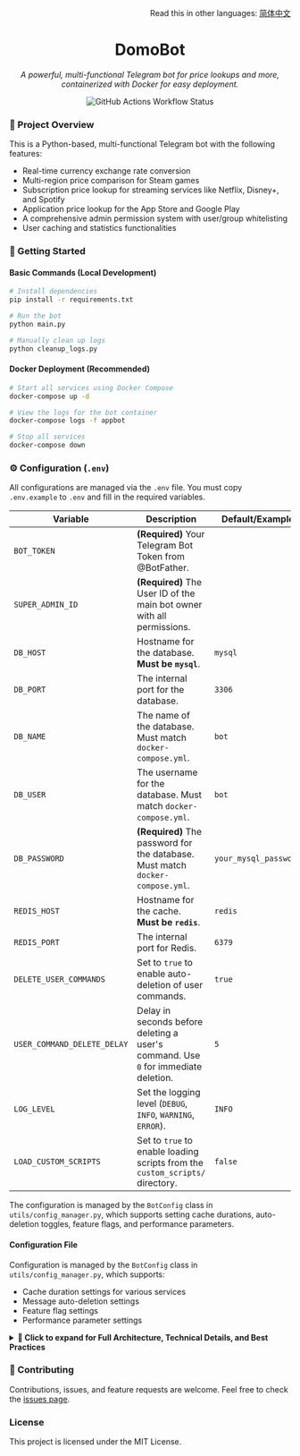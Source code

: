 <div align="right">

Read this in other languages: [简体中文](./README.zh-CN.md)

</div>

<div align="center">

# DomoBot
*A powerful, multi-functional Telegram bot for price lookups and more, containerized with Docker for easy deployment.*

</div>

<p align="center">
  <img src="https://github.com/SzeMeng76/domobot/actions/workflows/docker-publish.yml/badge.svg" alt="GitHub Actions Workflow Status" />
</p>

### 📝 Project Overview

This is a Python-based, multi-functional Telegram bot with the following features:
-   Real-time currency exchange rate conversion
-   Multi-region price comparison for Steam games
-   Subscription price lookup for streaming services like Netflix, Disney+, and Spotify
-   Application price lookup for the App Store and Google Play
-   A comprehensive admin permission system with user/group whitelisting
-   User caching and statistics functionalities

### 🚀 Getting Started

#### Basic Commands (Local Development)
```bash
# Install dependencies
pip install -r requirements.txt

# Run the bot
python main.py

# Manually clean up logs
python cleanup_logs.py
````

#### Docker Deployment (Recommended)

```bash
# Start all services using Docker Compose
docker-compose up -d

# View the logs for the bot container
docker-compose logs -f appbot

# Stop all services
docker-compose down
```

### ⚙️ Configuration (`.env`)

All configurations are managed via the `.env` file. You must copy `.env.example` to `.env` and fill in the required variables.

| Variable                    | Description                                                                 | Default/Example         |
| --------------------------- | --------------------------------------------------------------------------- | ----------------------- |
| `BOT_TOKEN`                 | **(Required)** Your Telegram Bot Token from @BotFather.                     |                         |
| `SUPER_ADMIN_ID`            | **(Required)** The User ID of the main bot owner with all permissions.      |                         |
| `DB_HOST`                   | Hostname for the database. **Must be `mysql`**.                             | `mysql`                 |
| `DB_PORT`                   | The internal port for the database.                                         | `3306`                  |
| `DB_NAME`                   | The name of the database. Must match `docker-compose.yml`.                  | `bot`                   |
| `DB_USER`                   | The username for the database. Must match `docker-compose.yml`.             | `bot`                   |
| `DB_PASSWORD`               | **(Required)** The password for the database. Must match `docker-compose.yml`. | `your_mysql_password`   |
| `REDIS_HOST`                | Hostname for the cache. **Must be `redis`**.                                | `redis`                 |
| `REDIS_PORT`                | The internal port for Redis.                                                | `6379`                  |
| `DELETE_USER_COMMANDS`      | Set to `true` to enable auto-deletion of user commands.                       | `true`                  |
| `USER_COMMAND_DELETE_DELAY` | Delay in seconds before deleting a user's command. Use `0` for immediate deletion. | `5`                     |
| `LOG_LEVEL`                 | Set the logging level (`DEBUG`, `INFO`, `WARNING`, `ERROR`).              | `INFO`                  |
| `LOAD_CUSTOM_SCRIPTS`       | Set to `true` to enable loading scripts from the `custom_scripts/` directory. | `false`                 |

The configuration is managed by the `BotConfig` class in `utils/config_manager.py`, which supports setting cache durations, auto-deletion toggles, feature flags, and performance parameters.

#### Configuration File

Configuration is managed by the `BotConfig` class in `utils/config_manager.py`, which supports:

  - Cache duration settings for various services
  - Message auto-deletion settings
  - Feature flag settings
  - Performance parameter settings

<details>
<summary><b>📖 Click to expand for Full Architecture, Technical Details, and Best Practices</b></summary>

### 🛠️ Architecture Overview

#### Core Components

1.  **Main Application** (`main.py`): Handles async initialization, dependency injection, and lifecycle management.
2.  **Command Modules** (`commands/`): Each service has its own module, registered via a factory pattern with permission control.
3.  **Utility Modules** (`utils/`):
      - `config_manager.py`: Configuration management.
      - `cache_manager.py`, `redis_cache_manager.py`: Cache management.
      - `mysql_user_manager.py`: Database operations for users and permissions.
      - `task_scheduler.py`, `redis_task_scheduler.py`: Task scheduling.
      - `permissions.py`: Permission system.
4.  **Data Storage:**
      - **Redis:** Caching and message deletion scheduling.
      - **MySQL:** User data and permission management.

#### Key Design Patterns

  - **Command Factory:** For unified command registration and permission handling.
  - **Dependency Injection:** Core components are passed via `bot_data`.
  - **Asynchronous Programming:** Fully supports `async/await` for all I/O operations.
  - **Decorator-based Error Handling:** Unified error handling for commands.
  - **Direct Async Permission Checks:** The complex adapter layer has been removed, and MySQL operations are now directly asynchronous.

### 🗄️ Database Schema

  - `users`: Basic user information
  - `admin_permissions`: Administrators
  - `super_admins`: Super administrators
  - `user_whitelist`: Whitelisted users
  - `group_whitelist`: Whitelisted groups
  - `admin_logs`: Administrator action logs
  - `command_stats`: Command usage statistics

The schema is defined in `database/init.sql` and is created automatically by the application on first run.

### 🔐 Permissions System

#### Architectural Optimizations

The project has been fully migrated away from SQLite compatibility adapters to a unified MySQL + Redis architecture:

  - **Direct Asynchronous Permission Checks:** `utils/permissions.py` directly fetches the MySQL manager from `context.bot_data['user_cache_manager']`.
  - **Unified Data Storage:** All permission data is stored in MySQL, preventing inconsistencies.
  - **Performance Improvements:** The removal of synchronous-to-asynchronous complexities has increased response speed.

#### Permission Levels

1.  **Super Admin:** Configured via the `SUPER_ADMIN_ID` environment variable.
2.  **Admin:** Stored in the MySQL `admin_permissions` table.
3.  **Whitelisted User:** Required for private chats (`user_whitelist`) or group chats (`group_whitelist`).

### 🧩 Extending the Bot

#### Custom Scripts

Place Python scripts in the `custom_scripts/` directory and set `LOAD_CUSTOM_SCRIPTS=true` to load them automatically. Scripts get access to:

  - `application`: The Telegram Application instance.
  - `cache_manager`: The Redis cache manager.
  - `rate_converter`: The currency converter.
  - `user_cache_manager`: The user cache manager.
  - `stats_manager`: The statistics manager.

#### New Command Development

1.  Create a new module in the `commands/` directory.
2.  Use `command_factory.register_command()` to register the new command.
3.  Set the appropriate permission level.
4.  Inject any necessary dependencies in `main.py`.

### 📊 Logging & Monitoring

#### Log Management

  - **Log File:** `logs/bot-YYYY-MM-DD.log`
  - **Log Rotation:** 10MB size limit with 5 backups.
  - **Log Levels:** Supports `DEBUG`, `INFO`, `WARNING`, `ERROR`.
  - **Periodic Cleanup:** Via `cleanup_logs.py` or a scheduled task.

#### Monitoring Features

  - Command usage statistics
  - User activity monitoring
  - Error logging
  - Performance metric collection

### ⚡ Performance Optimizations

#### Caching Strategy

  - **Redis Cache:** Used for high-frequency data and price information.
  - **Unified Cache Management:** Managed via `redis_cache_manager.py`.
  - **Smart Caching:** Different services have configurable cache durations.

#### Task Scheduling

  - **Redis Task Scheduler:** Supports scheduled, recurring tasks.
  - **Message Deletion:** Automatically cleans up temporary messages.
  - **Cache Cleanup:** Periodically purges expired cache.

#### Connection Management

  - **Connection Pooling:** Used for both MySQL and Redis.
  - **Asynchronous Client:** Uses `httpx` for async HTTP requests.
  - **Graceful Shutdown:** Cleans up resources and closes connections gracefully.

### 💡 Development Best Practices

1.  **Error Handling:** Use the `@with_error_handling` decorator.
2.  **Logging:** Use appropriate log levels.
3.  **Permission Checks:** Use the `@require_permission(...)` decorator.
4.  **Async Permissions:** Fetch the user manager via `context.bot_data['user_cache_manager']`.
5.  **Caching:** Use Redis caching to avoid duplicate requests.
6.  **Async Code:** Use `async/await` for all I/O-bound operations.
7.  **Configuration:** Manage all settings via environment variables.
8.  **Database Queries:** Use parameterized queries to prevent SQL injection.

### 🔍 Troubleshooting

#### Common Issues

1.  **Database Connection Failure:** Check MySQL configuration and connection.
2.  **Redis Connection Failure:** Check Redis service status.
3.  **Permission Errors:** Ensure the user is in the whitelist or admin list.
4.  **Commands Not Responding:** Check the log file for errors.

#### Debugging Tips

1.  Set `LOG_LEVEL=DEBUG` for detailed logs.
2.  Use `docker-compose logs -f appbot` to view real-time logs.
3.  Check Redis cache status.
4.  Verify database table structure and data.

### 📜 Architecture Migration Notes (v2.0 - Latest)

**Removed Components:**

  - `utils/compatibility_adapters.py` - SQLite compatibility adapter
  - `utils/redis_mysql_adapters.py` - Hybrid adapter
  - `utils/unified_database.py` - Unified SQLite database
  - Other SQLite-related files

**Architectural Optimizations:**

  - Unified the architecture on MySQL + Redis.
  - Implemented direct asynchronous permission checks, removing the complex adapter layer.
  - Improved performance and code maintainability.
  - Resolved an issue where whitelisted group users could not use the bot.

**Migration Essentials:**

  - All permission data is now stored in MySQL.
  - Redis is used for caching and message deletion scheduling.
  - MySQL and Redis connection details must be configured in the `.env` file.

</details>

### 🤝 Contributing

Contributions, issues, and feature requests are welcome. Feel free to check the [issues page](https://github.com/SzeMeng76/domobot/issues).

### License

This project is licensed under the MIT License.
